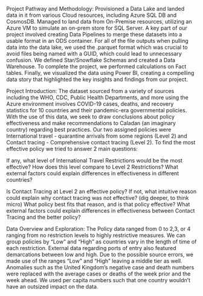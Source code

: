 
Project Pathway and Methodology:
Provisioned a Data Lake and landed data in it from various Cloud resources, including Azure SQL DB and CosmosDB. 
Managed to land data from On-Premise resources, utilizing an Azure VM to simulate an on-prem store for SQL Server. 
A key part of our project involved creating Data Pipelines to merge these datasets into a usable format in an ODS container.
For all of the file outputs when pulling data into the data lake, we used the .parquet format which was crucial to avoid files being named with a GUID, which could lead to unnecessary confusion.
We defined Star/Snowflake Schemas and created a Data Warehouse.
To complete the project, we performed calculations on Fact tables. 
Finally, we visualized the data using Power BI, creating a compelling data story that highlighted the key insights and findings from our project.

Project Introduction:
The dataset sourced from a variety of sources including the WHO, CDC, Public Health Departments, and more using the Azure environment involves COVID-19 cases, deaths, and recovery statistics for 10 countries and their pandemic-era governmental policies. 
With the use of this data, we seek to draw conclusions about policy effectiveness and make recommendations to Caladan (an imaginary country) regarding best practices. 
Our two assigned policies were International travel - quarantine arrivals from some regions (Level 2) and Contact tracing - Comprehensive contact tracing (Level 2). 
To find the most effective policy we tried to answer 2 main questions:

If any, what level of International Travel Restrictions would be the most effective?
How does this level compare to Level 2 Restrictions?
What external factors could explain differences in effectiveness in different countries?

Is Contact Tracing at Level 2 an effective policy?
If not, what intuitive reason could explain why contact tracing was not effective? (dig deeper, to think micro)
What policy best fits that reason, and is that policy effective?
What external factors could explain differences in effectiveness between Contact Tracing and the better policy?

Data Overview and Exploration:
The Policy data ranged from 0 to 2,3, or 4 ranging from no restriction levels to highly restrictive measures. We can group policies by “Low” and “High” as countries vary in the length of time of each restriction. 
External data regarding ports of entry also featured demarcations between low and high. Due to the possible source errors, we made use of the ranges “Low” and “High” leaving a middle tier as well. 
Anomalies such as the United Kingdom’s negative case and death numbers were replaced with the average cases or deaths of the week prior and the week ahead. 
We used per capita numbers such that one country wouldn’t have an outsized impact on the data.
